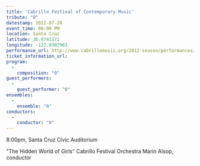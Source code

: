 ```yaml
---
title: 'Cabrillo Festival of Contemporary Music'
tribute: "0"
datestamp: 2012-07-28
event_time: 08:00 PM
location: Santa Cruz
latitude: 36.9741171
longitude: -122.0307963
performance_url: http://www.cabrillomusic.org/2012-season/performances/hidden-world-of-girls-stories-for-orchestra.html
ticket_information_url: 
program: 
  -
    composition: "0"
guest_performers: 
  -
    guest_performer: "0"
ensembles: 
  -
    ensemble: "0"
conductors: 
  -
    conductor: "0"
---
```

8:00pm, Santa Cruz Civic Auditorium

"The Hidden World of Girls"
Cabrillo Festival Orchestra
Marin Alsop, conductor
